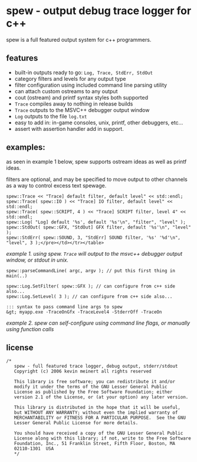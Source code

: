 # spew - output debug trace logger for c++

spew is a full featured output system for c++ programmers.

## features
 * built-in outputs ready to go: `Log, Trace, StdErr, StdOut`
 * category filters and levels for any output type
 * filter configuration using included command line parsing utility
 * can attach custom ostreams to any output
 * cout (ostream) and printf syntax styles both supported
 * `Trace` compiles away to nothing in release builds
 * `Trace` outputs to the MSVC++ debugger output window
 * `Log` outputs to the file `log.txt`
 * easy to add in:  in-game consoles, unix, printf, other debuggers, etc...
 * assert with assertion handler add in support.

## examples:
as seen in example 1 below, spew supports ostream ideas as well as
printf ideas.

filters are optional, and may be specified to move output
to other channels as a way to control excess text spewage.

```
spew::Trace << "Trace] default filter, default level" << std::endl;
spew::Trace( spew::IO ) << "Trace] IO filter, default level" << std::endl;
spew::Trace( spew::SCRIPT, 4 ) << "Trace] SCRIPT filter, level 4" << std::endl;
spew::Log( "Log] default '%s', default '%s'\n", "filter", "level" );
spew::StdOut( spew::GFX, "StdOut] GFX filter, default '%s'\n", "level" );
spew::StdErr( spew::SOUND, 3, "StdErr] SOUND filter, '%s' '%d'\n", "level", 3 );</pre></td></tr></table>
```
*example 1. using spew. `Trace` will output to the msvc++ debugger output window, or stdout in unix.*

```
spew::parseCommandLine( argc, argv ); // put this first thing in main(..)

spew::Log.SetFilter( spew::GFX ); // can configure from c++ side also...
spew::Log.SetLevel( 3 ); // can configure from c++ side also...

::: syntax to pass command line args to spew
&gt; myapp.exe -TraceOnGfx -TraceLevel4 -StderrOff -TraceOn
```
*example 2.  spew can self-configure using command line flags, or manually using function calls*

## license
```
/*
   spew - full featured trace logger, debug output, stderr/stdout
   Copyright (c) 2006 kevin meinert all rights reserved

   This library is free software; you can redistribute it and/or
   modify it under the terms of the GNU Lesser General Public
   License as published by the Free Software Foundation; either
   version 2.1 of the License, or (at your option) any later version.

   This library is distributed in the hope that it will be useful,
   but WITHOUT ANY WARRANTY; without even the implied warranty of
   MERCHANTABILITY or FITNESS FOR A PARTICULAR PURPOSE.  See the GNU
   Lesser General Public License for more details.

   You should have received a copy of the GNU Lesser General Public
   License along with this library; if not, write to the Free Software
   Foundation, Inc., 51 Franklin Street, Fifth Floor, Boston, MA
   02110-1301  USA
   */
```

